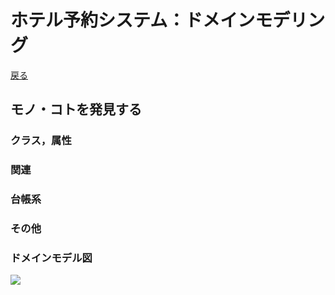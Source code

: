 # ホテル予約システム：ドメインモデリング

[戻る](./README.md)

## モノ・コトを発見する

### クラス，属性

### 関連

### 台帳系

### その他

### ドメインモデル図

<img src="./img/domain_model.jpeg">
